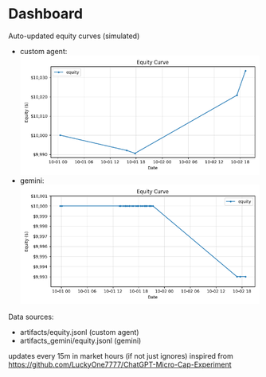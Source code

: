 # Dashboard

Auto-updated equity curves (simulated)

- custom agent: ![Equity Curve](artifacts/equity.png?v=59fb99e)
- gemini: ![Equity Curve (Gemini)](artifacts_gemini/equity.png?v=59fb99e)

Data sources:
- artifacts/equity.jsonl (custom agent)
- artifacts_gemini/equity.jsonl (gemini)

updates every 15m in market hours (if not just ignores)
inspired from https://github.com/LuckyOne7777/ChatGPT-Micro-Cap-Experiment